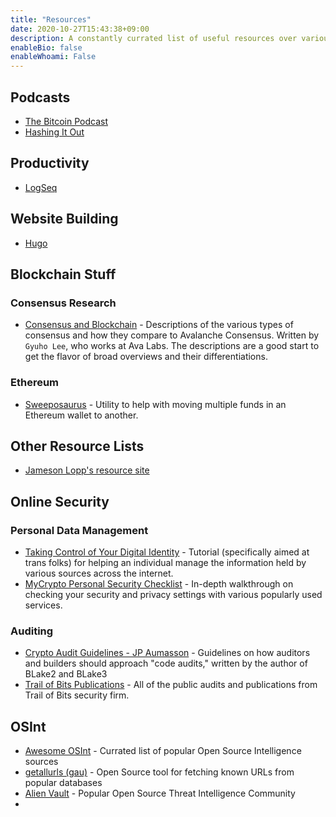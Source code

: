 ```yaml
---
title: "Resources"
date: 2020-10-27T15:43:38+09:00
description: A constantly currated list of useful resources over various subjects
enableBio: false
enableWhoami: False
---
```


## Podcasts
- [The Bitcoin Podcast](https://thebitcoinpodcast.com)
- [Hashing It Out](http://thebitcoinpodcast.com/category/hashitout/)

## Productivity
- [LogSeq](https://logseq.com)

## Website Building
- [Hugo](https://gohugo.io)

## Blockchain Stuff

### Consensus Research
- [Consensus and Blockchain](https://gyuho.dev/index.html) - Descriptions of the various types of consensus and how they compare to Avalanche Consensus. Written by `Gyuho Lee`, who works at Ava Labs. The descriptions are a good start to get the flavor of broad overviews and their differentiations. 

### Ethereum
- [Sweeposaurus](https://sweeposaurus.com) - Utility to help with moving multiple funds in an Ethereum wallet to another. 

## Other Resource Lists
- [Jameson Lopp's resource site](https://www.lopp.net/bitcoin-information.html)

## Online Security
### Personal Data Management
- [Taking Control of Your Digital Identity](https://medium.com/@Translifeline/taking-control-of-your-digital-identity-fc974cdd7f85) - Tutorial (specifically aimed at trans folks) for helping an individual manage the information held by various sources across the internet. 
- [MyCrypto Personal Security Checklist](https://medium.com/mycrypto/mycryptos-security-guide-for-dummies-and-smart-people-too-ab178299c82e) - In-depth walkthrough on checking your security and privacy settings with various popularly used services.
### Auditing
- [Crypto Audit Guidelines - JP Aumasson](https://github.com/veorq/cag) - Guidelines on how auditors and builders should approach "code audits," written by the author of BLake2 and BLake3
- [Trail of Bits Publications](https://github.com/trailofbits/publications) - All of the public audits and publications from Trail of Bits security firm.

## OSInt
- [Awesome OSInt](https://github.com/jivoi/awesome-osint) - Currated list of popular Open Source Intelligence sources
- [getallurls (gau)](https://github.com/lc/gau) - Open Source tool for fetching known URLs from popular databases
- [Alien Vault](https://otx.alienvault.com) - Popular Open Source Threat Intelligence Community
- 